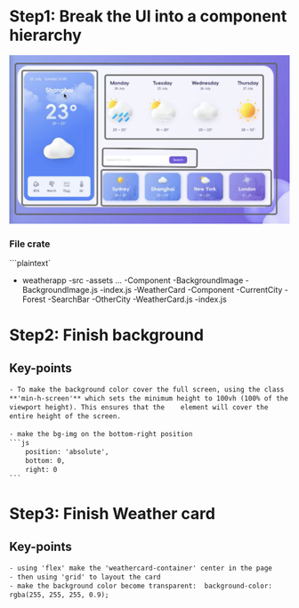 # Step1: Break the UI into a component hierarchy 
![alt text](image.png)

### File crate
```plaintext`
- weatherapp
    -src
      -assets
        ...
      -Component
        -BackgroundImage
            -BackgroundImage.js
            -index.js
        -WeatherCard
            -Component
                -CurrentCity
                -Forest
                -SearchBar
                -OtherCity
            -WeatherCard.js
            -index.js
                
# Step2: Finish background  
## Key-points
    - To make the background color cover the full screen, using the class **'min-h-screen'** which sets the minimum height to 100vh (100% of the viewport height). This ensures that the    element will cover the entire height of the screen.
    
    - make the bg-img on the bottom-right position
    ```js
        position: 'absolute',
        bottom: 0,
        right: 0
    ```

# Step3: Finish Weather card  
## Key-points
    - using 'flex' make the 'weathercard-container' center in the page
    - then using 'grid' to layout the card
    - make the background color become transparent:  background-color: rgba(255, 255, 255, 0.9);
    

